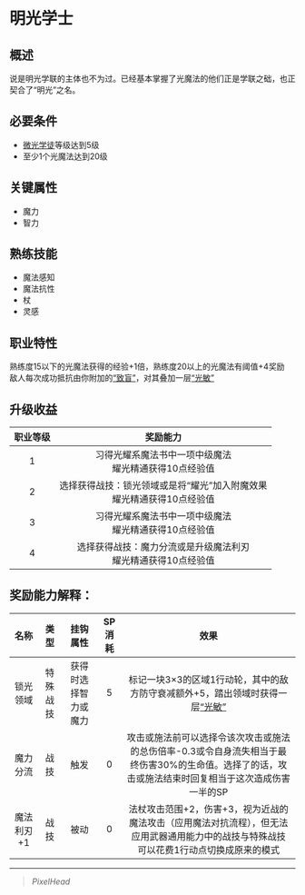 # 明光学士

## 概述

说是明光学联的主体也不为过。已经基本掌握了光魔法的他们正是学联之础，也正契合了“明光”之名。

## 必要条件

* <a href="../lightApprentice" target="_blank">微光学徒</a>等级达到5级
* 至少1个光魔法达到20级

## 关键属性

* 魔力
* 智力

## 熟练技能

* 魔法感知
* 魔法抗性
* 杖
* 灵感
  
## 职业特性

熟练度15以下的光魔法获得的经验+1倍，熟练度20以上的光魔法有阈值+4奖励<br>敌人每次成功抵抗由你附加的<a href="../../../../status/normal/#致盲" target="_blank">“致盲”</a>，对其叠加一层<a href="../../../../status/mark/#光敏" target="_blank">“光敏”</a>

## 升级收益

职业等级|奖励能力
:--:|:--:
1|习得光耀系魔法书中一项中级魔法<br>耀光精通获得10点经验值
2|选择获得战技：锁光领域或是将“耀光”加入附魔效果<br>耀光精通获得10点经验值
3|习得光耀系魔法书中一项中级魔法<br>耀光精通获得10点经验值
4|选择获得战技：魔力分流或是升级魔法利刃<br>耀光精通获得10点经验值


## 奖励能力解释：

名称|类型|挂钩属性|SP消耗|效果
:--:|:--:|:--:|:--:|:--:
锁光领域|特殊战技|获得时选择智力或魔力|5|标记一块3×3的区域1行动轮，其中的敌方防守衰减额外+5，踏出领域时获得一层<a href="../../../../status/mark/#光敏" target="_blank">“光敏”</a>
魔力分流|战技|触发|0|攻击或施法前可以选择令该次攻击或施法的总伤倍率-0.3或令自身流失相当于最终伤害30%的生命值。选择了的话，攻击或施法结束时回复相当于这次造成伤害一半的SP
魔法利刃+1|战技|被动|0|法杖攻击范围+2，伤害+3，视为近战的魔法攻击（应用魔法对抗流程），但无法应用武器通用能力中的战技与特殊战技<br>可以花费1行动点切换成原来的模式

---

> *PixelHead*